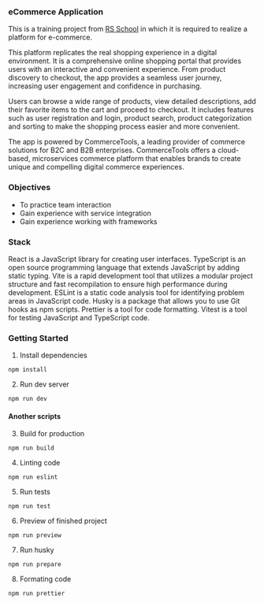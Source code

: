 ### eCommerce Application
This is a training project from [RS School](https://rs.school/) in which it is required to realize a platform for e-commerce.

This platform replicates the real shopping experience in a digital environment. It is a comprehensive online shopping portal that provides users with an interactive and convenient experience. From product discovery to checkout, the app provides a seamless user journey, increasing user engagement and confidence in purchasing.

Users can browse a wide range of products, view detailed descriptions, add their favorite items to the cart and proceed to checkout. It includes features such as user registration and login, product search, product categorization and sorting to make the shopping process easier and more convenient.

The app is powered by CommerceTools, a leading provider of commerce solutions for B2C and B2B enterprises. CommerceTools offers a cloud-based, microservices commerce platform that enables brands to create unique and compelling digital commerce experiences.

### Objectives
- To practice team interaction
- Gain experience with service integration
- Gain experience working with frameworks

### Stack
React is a JavaScript library for creating user interfaces.
TypeScript is an open source programming language that extends JavaScript by adding static typing.
Vite is a rapid development tool that utilizes a modular project structure and fast recompilation to ensure high performance during development.
ESLint is a static code analysis tool for identifying problem areas in JavaScript code.
Husky is a package that allows you to use Git hooks as npm scripts.
Prettier is a tool for code formatting.
Vitest is a tool for testing JavaScript and TypeScript code.

### Getting Started

1. Install dependencies

```
npm install
```

2. Run dev server

```
npm run dev
```

#### Another scripts

3. Build for production

```
npm run build
```

4. Linting code

```
npm run eslint
```

5. Run tests

```
npm run test
```

6. Preview of finished project

```
npm run preview
```

7. Run husky

```
npm run prepare
```

8. Formating code 

```
npm run prettier
```